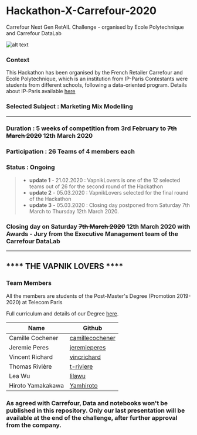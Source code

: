 # Hackathon-X-Carrefour-2020
Carrefour Next Gen RetAIL Challenge - organised by Ecole Polytechnique and Carrefour DataLab

![alt text](https://github.com/yamhiroto/Hackathon-X-Carrefour-2020/raw/master/hackathon-presentation.png)


### Context
This Hackathon has been organised by the French Retailer Carrefour and Ecole Polytechnique, which is an institution from IP-Paris
Contestants were students from different schools, following a data-oriented program.
Details about IP-Paris available [here](https://www.ip-paris.fr/en/home-en/ "here") 

### Selected Subject : Marketing Mix Modelling 

------
### Duration : 5 weeks of competition from 3rd February to ~~7th March 2020~~ 12th March 2020
### Participation : 26 Teams of 4 members each
### Status : Ongoing

> - **update 1** - 21.02.2020 : VapnikLovers is one of the 12 selected teams out of 26 for the second round of the Hackathon 
> - **update 2** - 05.03.2020 : VapnikLovers selected for the final round of the Hackathon 
> - **update 3** - 05.03.2020 : Closing day postponed from Saturday 7th March to Thursday 12th March 2020.

### Closing day on Saturday ~~7th March 2020~~ 12th March 2020 with Awards - Jury from the Executive Management team of the Carrefour DataLab
------


## **** THE VAPNIK LOVERS ****

### Team Members  

All the members are students of the Post-Master's Degree (Promotion 2019-2020) at Telecom Paris

Full curriculum and details of our Degree [here](
https://www.telecom-paris.fr/en/post-masters-degree/all-post-masters-degree/post-masters-degree-in-big-data "here").

Name  | Github
------------- | -------------
Camille Cochener | [camillecochener](http://github.com/camillecochener "camillecochene") 
Jeremie Peres | [jeremieperes](http://github.com/jeremieperes "jeremieperes")
Vincent Richard | [vincrichard](http://github.com/vincrichard "vincrichard")
Thomas Rivière | [t-riviere](http://github.com/t-riviere "t-riviere")
Lea Wu | [lilawu](http://github.com/lilawu "lilawu")
Hiroto Yamakakawa | [Yamhiroto](http://github.com/yamhiroto "yamhiroto")


### As agreed with Carrefour, Data and notebooks won't be published in this repository. Only our last presentation will be available at the end of the challenge, after further approval from the company.




